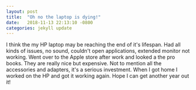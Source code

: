 ```yaml
---
layout: post
title:  "Oh no the laptop is dying!"
date:   2018-11-13 22:13:10 -0800
categories: jekyll update
---
```

I think the my HP laptop may be reaching the end of it's lifespan. Had all kinds of issues, no sound, couldn't open applications, extended monitor not working. Went over to the Apple store after work and looked a the pro books. They are really nice but expensive. Not to mention all the accessories and adapters, it's a serious investment. When I got home I worked on the HP and got it working again. Hope I can get another year out it!
